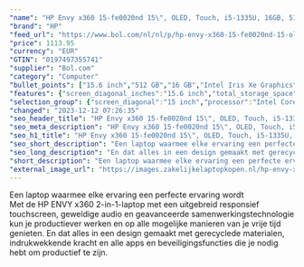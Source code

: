 ```yaml
---
"name": "HP Envy x360 15-fe0020nd 15\", OLED, Touch, i5-1335U, 16GB, 512GB, W11"
"brand": "HP"
"feed_url": "https://www.bol.com/nl/nl/p/hp-envy-x360-15-fe0020nd-15-oled-touch-i5-1335u-16gb-512gb-w11/9300000150570700"
"price": 1113.95
"currency": "EUR"
"GTIN": "0197497355741"
"supplier": "Bol.com"
"category": "Computer"
"bullet_points": ["15.6 inch","512 GB","16 GB","Intel Iris Xe Graphics"]
"features": {"screen_diagonal_inches":"15.6 inch","total_storage_space":"512 GB","memory_size":"16 GB","graphics_card":"Intel Iris Xe Graphics"}
"selection_group": {"screen_diagonal":"15 inch","processor":"Intel Core i5","changed_price_past_3_days":false,"product_family":"Envy"}
"changed": "2023-12-12 07:26:35"
"seo_header_title": "HP Envy x360 15-fe0020nd 15\", OLED, Touch, i5-1335U, 16GB, 512GB, W11"
"seo_meta_description": "HP Envy x360 15-fe0020nd 15\", OLED, Touch, i5-1335U, 16GB, 512GB, W11"
"seo_h1_title": "HP Envy x360 15-fe0020nd 15\", OLED, Touch, i5-1335U, 16GB, 512GB, W11"
"seo_short_description": "Een laptop waarmee elke ervaring een perfecte ervaring wordt <br />Met de HP ENVY x360 2-in-1-laptop met een uitgebreid responsief touchscreen, geweldige audio en geavanceerde samenwerkingstechnologie kun je productiever werken en op alle mogelijke manieren van je vrije tijd genieten."
"seo_long_description": "En dat alles in een design gemaakt met gerecyclede materialen, indrukwekkende kracht en alle apps en beveiligingsfuncties die je nodig hebt om productief te zijn."
"short_description": "Een laptop waarmee elke ervaring een perfecte ervaring wordt Met de HP ENVY x360 2-in-1-laptop met een uitgebreid responsief touchscreen, geweldige audio en geavanceerde samenwerkingstechnologie kun je productiever werken en op alle mogelijke manieren van je vrije tijd genieten. En dat alles in een design gemaakt met gerecyclede materialen, indrukwekkende kracht en alle apps en beveiligingsfuncties die je nodig hebt om productief te zijn."
"external_image_url": "https://images.zakelijkelaptopkopen.nl/hp-envy-x360-15-fe0020nd-15-oled-touch-i5-1335u-16gb-512gb-w11.webp"
---
```


Een laptop waarmee elke ervaring een perfecte ervaring wordt <br />Met de HP ENVY x360 2-in-1-laptop met een uitgebreid responsief touchscreen, geweldige audio en geavanceerde samenwerkingstechnologie kun je productiever werken en op alle mogelijke manieren van je vrije tijd genieten. En dat alles in een design gemaakt met gerecyclede materialen, indrukwekkende kracht en alle apps en beveiligingsfuncties die je nodig hebt om productief te zijn.